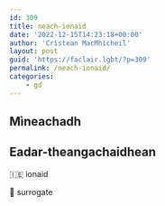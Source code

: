 ```yaml
---
id: 309
title: neach-ionaid
date: '2022-12-15T14:23:18+00:00'
author: 'Crìstean MacMhìcheil'
layout: post
guid: 'https://faclair.lgbt/?p=309'
permalink: /neach-ionaid/
categories:
    - gd
---
```


## Mìneachadh

## Eadar-theangachaidhean

&#x1f1ee;&#x1f1ea; ionaid

&#x1f3f4;&#xe0067;&#xe0062;&#xe0065;&#xe006e;&#xe0067;&#xe007f; surrogate
